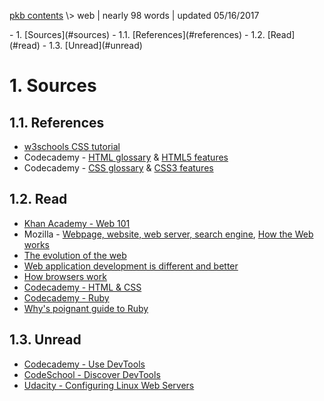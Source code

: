 <p class="path"><a href="../pkb.html">pkb contents</a> \> web | nearly 98 words | updated 05/16/2017</p><div class="TOC">- 1. [Sources](#sources)
	- 1.1. [References](#references)
	- 1.2. [Read](#read)
	- 1.3. [Unread](#unread)
</div>


# 1. Sources

## 1.1. References

- [w3schools CSS tutorial](http://www.w3schools.com/css/default.asp)
- Codecademy - [HTML glossary](https://www.codecademy.com/articles/glossary-html) & [HTML5 features](https://www.codecademy.com/articles/html5-features)
- Codecademy - [CSS glossary](https://www.codecademy.com/articles/glossary-css) & [CSS3 features](https://www.codecademy.com/articles/css3-features)

## 1.2. Read

- [Khan Academy - Web 101](https://www.khanacademy.org/computing/computer-science/internet-intro)
- Mozilla - [Webpage, website, web server, search engine](https://developer.mozilla.org/en-US/docs/Learn/Common_questions/Pages_sites_servers_and_search_engines), [How the Web works](https://developer.mozilla.org/en-US/docs/Learn/Getting_started_with_the_web/How_the_Web_works)
- [The evolution of the web](http://www.evolutionoftheweb.com/) 
- [Web application development is different and better](https://www.oreilly.com/ideas/web-application-development-is-different-and-better)
- [How browsers work](https://www.html5rocks.com/en/tutorials/internals/howbrowserswork/)
- [Codecademy - HTML & CSS](https://www.codecademy.com/learn/web)
- [Codecademy - Ruby](https://www.codecademy.com/learn/ruby)
- [Why's poignant guide to Ruby](http://poignant.guide/)

## 1.3. Unread

- [Codecademy - Use DevTools](https://www.codecademy.com/articles/use-devtools)
- [CodeSchool - Discover DevTools](https://www.codeschool.com/courses/discover-devtools?from_search=dev+tools)
- [Udacity - Configuring Linux Web Servers](https://www.udacity.com/course/configuring-linux-web-servers--ud299)
